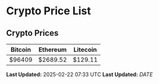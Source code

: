 # Crypto Price List

## Crypto Prices
| Bitcoin | Ethereum | Litecoin |
| ------- | -------- | -------- |
| $96409 | $2689.52 | $129.11 |
**Last Updated:** 2025-02-22 07:33 UTC
**Last Updated:** $DATE$
